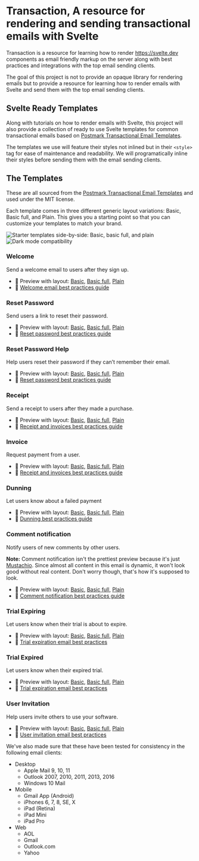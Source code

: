 # Transaction, A resource for rendering and sending transactional emails with Svelte

Transaction is a resource for learning how to render [
https://svelte.dev
](Svelte) components as email friendly markup on the server along with best practices and integrations with the top email sending clients.

The goal of this project is not to provide an opaque library for rendering emails but to provide a resource for learning how to render emails with Svelte and send them with the top email sending clients.

## Svelte Ready Templates

Along with tutorials on how to render emails with Svelte, this project will also provide a collection of ready to use Svelte templates for common transactional emails based on [Postmark Transactional Email Templates](https://github.com/ActiveCampaign/postmark-templates).

The templates we use will feature their styles not inlined but in their `<style>` tag for ease of maintenance and readability. We will programatically inline their styles before sending them with the email sending clients.

## The Templates

These are all sourced from the [Postmark Transactional Email Templates](https://github.com/ActiveCampaign/postmark-templates) and used under the MIT license.

Each template comes in three different generic layout variations: Basic, Basic full, and Plain. This gives you a starting point so that you can customize your templates to match your brand.

<img src="https://github.com/activecampaign/postmark-templates/raw/main/media/starter-templates@2x.png" max-width="100%" alt="Starter templates side-by-side: Basic, basic full, and plain">
<img src="https://github.com/activecampaign/postmark-templates/raw/main/media/dark-mode@2x.png" max-width="100%" alt="Dark mode compatibility">

### Welcome

Send a welcome email to users after they sign up.

- 💌 Preview with layout: [Basic](https://newsletter.postmarkapp.com/assets/templates/dist/basic/welcome/content.html), [Basic full](https://newsletter.postmarkapp.com/assets/templates/dist/basic-full/welcome/content.html), [Plain](https://newsletter.postmarkapp.com/assets/templates/dist/plain/welcome/content.html)
- 📔 [Welcome email best practices guide](https://postmarkapp.com/guides/welcome-email-best-practices)

### Reset Password

Send users a link to reset their password.

- 💌 Preview with layout: [Basic](https://newsletter.postmarkapp.com/assets/templates/dist/basic/password-reset/content.html), [Basic full](https://newsletter.postmarkapp.com/assets/templates/dist/basic-full/password-reset/content.html), [Plain](https://newsletter.postmarkapp.com/assets/templates/dist/plain/password-reset/content.html)
- 📔 [Reset password best practices guide](https://postmarkapp.com/guides/password-reset-email-best-practices)

### Reset Password Help

Help users reset their password if they can’t remember their email.

- 💌 Preview with layout: [Basic](https://newsletter.postmarkapp.com/assets/templates/dist/basic/password-reset-help/content.html), [Basic full](https://newsletter.postmarkapp.com/assets/templates/dist/basic-full/password-reset-help/content.html), [Plain](https://newsletter.postmarkapp.com/assets/templates/dist/plain/password-reset-help/content.html)
- 📔 [Reset password best practices guide](https://postmarkapp.com/guides/password-reset-email-best-practices)

### Receipt

Send a receipt to users after they made a purchase.

- 💌 Preview with layout: [Basic](https://newsletter.postmarkapp.com/assets/templates/dist/basic/receipt/content.html), [Basic full](https://newsletter.postmarkapp.com/assets/templates/dist/basic-full/receipt/content.html), [Plain](https://newsletter.postmarkapp.com/assets/templates/dist/plain/receipt/content.html)
- 📔 [Receipt and invoices best practices guide](https://postmarkapp.com/guides/receipt-and-invoice-email-best-practices)

### Invoice

Request payment from a user.

- 💌 Preview with layout: [Basic](https://newsletter.postmarkapp.com/assets/templates/dist/basic/invoice/content.html), [Basic full](https://newsletter.postmarkapp.com/assets/templates/dist/basic-full/invoice/content.html), [Plain](https://newsletter.postmarkapp.com/assets/templates/dist/plain/invoice/content.html)
- 📔 [Receipt and invoices best practices guide](https://postmarkapp.com/guides/receipt-and-invoice-email-best-practices)

### Dunning

Let users know about a failed payment

- 💌 Preview with layout: [Basic](https://newsletter.postmarkapp.com/assets/templates/dist/basic/dunning/content.html), [Basic full](https://newsletter.postmarkapp.com/assets/templates/dist/basic-full/dunning/content.html), [Plain](https://newsletter.postmarkapp.com/assets/templates/dist/plain/dunning/content.html)
- 📔 [Dunning best practices guide](https://postmarkapp.com/guides/dunning)

### Comment notification

Notify users of new comments by other users.

**Note:** Comment notification isn't the prettiest preview because it's just [Mustachio](https://github.com/activecampaign/mustachio). Since almost all content in this email is dynamic, it won't look good without real content. Don't worry though, that's how it's supposed to look.

- 💌 Preview with layout: [Basic](https://newsletter.postmarkapp.com/assets/templates/dist/basic/comment-notification/content.html), [Basic full](https://newsletter.postmarkapp.com/assets/templates/dist/basic-full/comment-notification/content.html), [Plain](https://newsletter.postmarkapp.com/assets/templates/dist/plain/comment-notification/content.html)
- 📔 [Comment notification best practices guide](https://postmarkapp.com/guides/comment-notification-email-best-practices)

### Trial Expiring

Let users know when their trial is about to expire.

- 💌 Preview with layout: [Basic](https://newsletter.postmarkapp.com/assets/templates/dist/basic/trial-expiring/content.html), [Basic full](https://newsletter.postmarkapp.com/assets/templates/dist/basic-full/trial-expiring/content.html), [Plain](https://newsletter.postmarkapp.com/assets/templates/dist/plain/trial-expiring/content.html)
- 📔 [Trial expiration email best practices](https://postmarkapp.com/guides/trial-expiration-email-best-practices)

### Trial Expired

Let users know when their expired trial.

- 💌 Preview with layout: [Basic](https://newsletter.postmarkapp.com/assets/templates/dist/basic/trial-expired/content.html), [Basic full](https://newsletter.postmarkapp.com/assets/templates/dist/basic-full/trial-expired/content.html), [Plain](https://newsletter.postmarkapp.com/assets/templates/dist/plain/trial-expired/content.html)
- 📔 [Trial expiration email best practices](https://postmarkapp.com/guides/trial-expiration-email-best-practices)

### User Invitation

Help users invite others to use your software.

- 💌 Preview with layout: [Basic](https://newsletter.postmarkapp.com/assets/templates/dist/basic/user-invitation/content.html), [Basic full](https://newsletter.postmarkapp.com/assets/templates/dist/basic-full/user-invitation/content.html), [Plain](https://newsletter.postmarkapp.com/assets/templates/dist/plain/user-invitation/content.html)
- 📔 [User invitation email best practices](https://postmarkapp.com/guides/user-invitation-email-best-practices)

We've also made sure that these have been tested for consistency in the following email clients:

- Desktop
  - Apple Mail 9, 10, 11
  - Outlook 2007, 2010, 2011, 2013, 2016
  - Windows 10 Mail
- Mobile
  - Gmail App (Android)
  - iPhones 6, 7, 8, SE, X
  - iPad (Retina)
  - iPad Mini
  - iPad Pro
- Web
  - AOL
  - Gmail
  - Outlook.com
  - Yahoo
